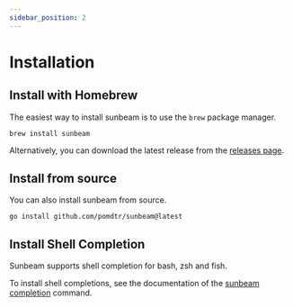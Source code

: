 ```yaml
---
sidebar_position: 2
---
```


# Installation

## Install with Homebrew

The easiest way to install sunbeam is to use the `brew` package manager.

```console
brew install sunbeam
```

Alternatively, you can download the latest release from the [releases page](https://github.com/pomdtr/sunbeam/releases).

## Install from source

You can also install sunbeam from source.

```console
go install github.com/pomdtr/sunbeam@latest
```

## Install Shell Completion

Sunbeam supports shell completion for bash, zsh and fish.

To install shell completions, see the documentation of the [sunbeam completion](./cli/sunbeam_completion.md) command.
